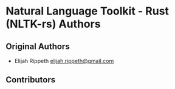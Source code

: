 # Natural Language Toolkit - Rust (NLTK-rs) Authors

## Original Authors

- Elijah Rippeth <elijah.rippeth@gmail.com>

## Contributors
